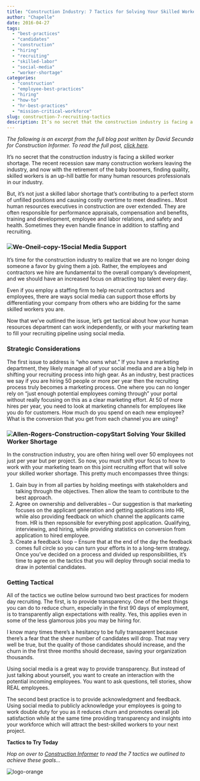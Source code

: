 ```yaml
---
title: "Construction Industry: 7 Tactics for Solving Your Skilled Worker Shortage"
author: "Chapelle"
date: 2016-04-27
tags:
  - "best-practices"
  - "candidates"
  - "construction"
  - "hiring"
  - "recruiting"
  - "skilled-labor"
  - "social-media"
  - "worker-shortage"
categories:
  - "construction"
  - "employee-best-practices"
  - "hiring"
  - "how-to"
  - "hr-best-practices"
  - "mission-critical-workforce"
slug: construction-7-recruiting-tactics
description: It’s no secret that the construction industry is facing a skilled worker shortage. Find 7 tactics to solve this shortage using social media!
---
```

_The following is an excerpt from the full blog post written by David Secunda for Construction Informer. To read the full post, [click here](http://constructioninformer.com/2016/04/27/7-tactics-for-solving-your-skilled-worker-shortage/)._   
  
It’s no secret that the construction industry is facing a skilled worker shortage. The recent recession saw many construction workers leaving the industry, and now with the retirement of the baby boomers, finding quality, skilled workers is an up-hill battle for many human resources professionals in our industry.  
  
But, it’s not just a skilled labor shortage that’s contributing to a perfect storm of unfilled positions and causing costly overtime to meet deadlines.. Most human resources executives in construction are over extended. They are often responsible for performance appraisals, compensation and benefits, training and development, employee and labor relations, and safety and health. Sometimes they even handle finance in addition to staffing and recruiting.
### ![We-Oneil-copy-1](/images/blog/construction-7-recruiting-tactics/We-Oneil-copy-1-239x300.png)Social Media Support
It’s time for the construction industry to realize that we are no longer doing someone a favor by giving them a job. Rather, the employees and contractors we hire are fundamental to the overall company’s development, and we should have an increased focus on attracting top talent every day.  
  
Even if you employ a staffing firm to help recruit contractors and employees, there are ways social media can support those efforts by differentiating your company from others who are bidding for the same skilled workers you are.  
  
Now that we’ve outlined the issue, let’s get tactical about how your human resources department can work independently, or with your marketing team to fill your recruiting pipeline using social media.
### Strategic Considerations
The first issue to address is “who owns what.” If you have a marketing department, they likely manage all of your social media and are a big help in shifting your recruiting process into high gear. As an industry, best practices we say if you are hiring 50 people or more per year then the recruiting process truly becomes a marketing process. One where you can no longer rely on “just enough potential employees coming through” your portal without really focusing on this as a clear marketing effort. At 50 of more hires per year, you need to look at marketing channels for employees like you do for customers. How much do you spend on each new employee? What is the conversion that you get from each channel you are using?
### ![Allen-Rogers-Construction-copy](/images/blog/construction-7-recruiting-tactics/Allen-Rogers-Construction-copy-289x300.png)Start Solving Your Skilled Worker Shortage
In the construction industry, you are often hiring well over 50 employees not just per year but per project. So now, you must shift your focus to how to work with your marketing team on this joint recruiting effort that will solve your skilled worker shortage. This pretty much encompasses three things:
1. Gain buy in from all parties by holding meetings with stakeholders and talking through the objectives. Then allow the team to contribute to the best approach.
2. Agree on ownership and deliverables – Our suggestion is that marketing focuses on the applicant generation and getting applications into HR, while also providing feedback on which channel the applicants came from. HR is then repsonsible for everything post application. Qualifying, interviewing, and hiring, while providing statistics on conversion from application to hired employee.
3. Create a feedback loop – Ensure that at the end of the day the feedback comes full circle so you can turn your efforts in to a long-term strategy.
Once you’ve decided on a process and divided up responsibilities, it’s time to agree on the tactics that you will deploy through social media to draw in potential candidates.
### Getting Tactical
All of the tactics we outline below surround two best practices for modern day recruiting. The first, is to provide transparency. One of the best things you can do to reduce churn, especially in the first 90 days of employment, is to transparently align expectations with reality. Yes, this applies even in some of the less glamorous jobs you may be hiring for.  
  
I know many times there’s a hesitancy to be fully transparent because there’s a fear that the sheer number of candidates will drop. That may very well be true, but the quality of those candidates should increase, and the churn in the first three months should decrease, saving your organization thousands.  
  
Using social media is a great way to provide transparency. But instead of just talking about yourself, you want to create an interaction with the potential incoming employees. You want to ask questions, tell stories, show REAL employees.  
  
The second best practice is to provide acknowledgment and feedback. Using social media to publicly acknowledge your employees is going to work double duty for you as it reduces churn and promotes overall job satisfaction while at the same time providing transparency and insights into your workforce which will attract the best-skilled workers to your next project.  
  
**Tactics to Try Today**  
  
_Hop on over to [Construction Informer](http://constructioninformer.com/2016/04/27/7-tactics-for-solving-your-skilled-worker-shortage/) to read the 7 tactics we outlined to achieve these goals..._   
  


  
  
 ![logo-orange](/images/blog/construction-7-recruiting-tactics/logo-orange-300x165.gif)
